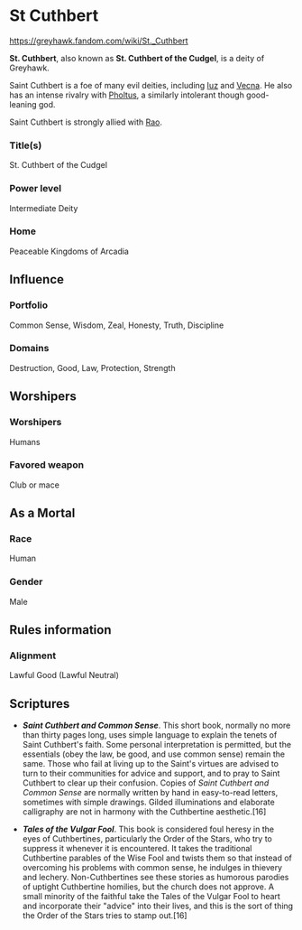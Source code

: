 # St Cuthbert
https://greyhawk.fandom.com/wiki/St._Cuthbert


**St. Cuthbert**, also known as **St. Cuthbert of the Cudgel**, is a deity of Greyhawk.

Saint Cuthbert is a foe of many evil deities, including [Iuz](https://greyhawk.fandom.com/wiki/Iuz "Iuz") and [Vecna](https://greyhawk.fandom.com/wiki/Vecna "Vecna"). He also has an intense rivalry with [Pholtus](https://greyhawk.fandom.com/wiki/Pholtus "Pholtus"), a similarly intolerant though good-leaning god.

Saint Cuthbert is strongly allied with [Rao](https://greyhawk.fandom.com/wiki/Rao "Rao").

### Title(s)
St. Cuthbert of the Cudgel
### Power level
Intermediate Deity
### Home
Peaceable Kingdoms of Arcadia
## Influence
### Portfolio
Common Sense, Wisdom, Zeal, Honesty, Truth, Discipline
### Domains
Destruction, Good, Law, Protection, Strength
## Worshipers
### Worshipers
Humans
### Favored weapon
Club or mace
## As a Mortal
### Race
Human
### Gender
Male
## Rules information
### Alignment
Lawful Good (Lawful Neutral)


## Scriptures

-   _**Saint Cuthbert and Common Sense**_. This short book, normally no more than thirty pages long, uses simple language to explain the tenets of Saint Cuthbert's faith. Some personal interpretation is permitted, but the essentials (obey the law, be good, and use common sense) remain the same. Those who fail at living up to the Saint's virtues are advised to turn to their communities for advice and support, and to pray to Saint Cuthbert to clear up their confusion. Copies of _Saint Cuthbert and Common Sense_ are normally written by hand in easy-to-read letters, sometimes with simple drawings. Gilded illuminations and elaborate calligraphy are not in harmony with the Cuthbertine aesthetic.[16]

-   _**Tales of the Vulgar Fool**_. This book is considered foul heresy in the eyes of Cuthbertines, particularly the Order of the Stars, who try to suppress it whenever it is encountered. It takes the traditional Cuthbertine parables of the Wise Fool and twists them so that instead of overcoming his problems with common sense, he indulges in thievery and lechery. Non-Cuthbertines see these stories as humorous parodies of uptight Cuthbertine homilies, but the church does not approve. A small minority of the faithful take the Tales of the Vulgar Fool to heart and incorporate their "advice" into their lives, and this is the sort of thing the Order of the Stars tries to stamp out.[16]